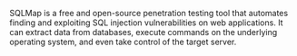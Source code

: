 SQLMap is a free and open-source penetration testing tool that automates finding and exploiting SQL injection vulnerabilities on web applications. It can extract data from databases, execute commands on the underlying operating system, and even take control of the target server.